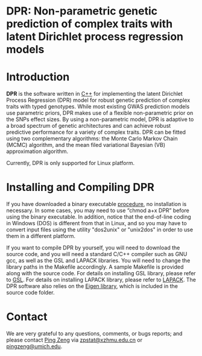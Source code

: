 
DPR: Non-parametric genetic prediction of complex traits with latent Dirichlet process regression models
========================================================================================================
# Introduction

**DPR** is the software written in [C++](http://www.cplusplus.com/) for implementing the latent Dirichlet Process Regression (DPR) model for robust genetic prediction of complex traits with typed genotypes. While most existing GWAS prediction models use parametric priors, DPR makes use of a flexible non-parametric prior on the SNPs effect sizes. By using a non-parametric model, DPR is adaptive to a broad spectrum of genetic architectures and can achieve robust predictive performance for a variety of complex traits. DPR can be fitted using two complementary algorithms: the Monte Carlo Markov Chain (MCMC) algorithm, and the mean filed variational Bayesian (VB) approximation algorithm.

Currently, DPR is only supported for Linux platform.

# Installing and Compiling DPR

If you have downloaded a binary executable [procedure](https://github.com/biostatpzeng/DPR/blob/master/DPR), no installation is necessary. In some cases, you may need to use “chmod a+x DPR” before using the binary executable. In addition, notice that the end-of-line coding in Windows (DOS) is different from that in Linux, and so you may have to convert input files using the utility "dos2unix" or "unix2dos" in order to use them in a different platform.

If you want to compile DPR by yourself, you will need to download the source code, and you will need a standard C/C++ compiler such as GNU gcc, as well as the GSL and LAPACK libraries. You will need to change the library paths in the Makefile accordingly.
A sample Makefile is provided along with the source code. For details on installing GSL library, please refer to [GSL](http://www.gnu.org/s/gsl/). For details on installing LAPACK library, please refer to [LAPACK](http://www.netlib.org/lapack/). The DPR software also relies on the [Eigen library](http://eigen.tuxfamily.org/index.php?title=Main_Page), which is included in the source code folder.

# Contact
We are very grateful to any questions, comments, or bugs reports; and please contact [Ping Zeng](https://github.com/biostatpzeng) via zpstat@xzhmu.edu.cn or pingzeng@umich.edu.



